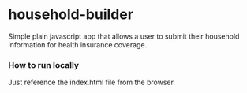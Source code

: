 # household-builder

Simple plain javascript app that allows a user to submit their household information for health insurance coverage.

### How to run locally
Just reference the index.html file from the browser.